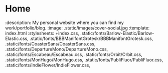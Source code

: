 # Home

:description: My personal website where you can find my work/portfolio/blog.
:image: .static/images/cover-social.jpg
:template: index.html
:stylesheets:
    +index.css,
    .static/fonts/Barlow-Elastic/Barlow-Elastic.css,
    .static/fonts/BBBManifontGrotesk/BBBManifontGrotesk.css,
    .static/fonts/CoasterSans/CoasterSans.css,
    .static/fonts/DepartureMono/DepartureMono.css,
    .static/fonts/Escabeau/Escabeau.css,
    .static/fonts/Orbit/Orbit.css,
    .static/fonts/MonHugo/MonHugo.css,
    .static/fonts/PubliFluor/PubliFluor.css,
    .static/fonts/IndieFlower/IndieFlower.css,

